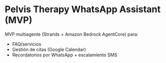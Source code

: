# Pelvis Therapy WhatsApp Assistant (MVP)
MVP multiagente (Strands + Amazon Bedrock AgentCore) para:
- FAQ/servicios
- Gestión de citas (Google Calendar)
- Recordatorios por WhatsApp + escalamiento SMS
